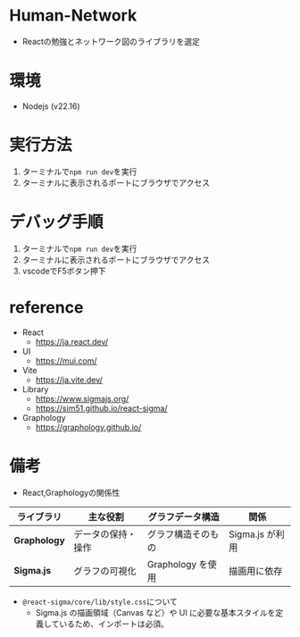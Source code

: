   # Human-Network
- Reactの勉強とネットワーク図のライブラリを選定

# 環境
- Nodejs (v22.16)

# 実行方法
1. ターミナルで`npm run dev`を実行
2. ターミナルに表示されるポートにブラウザでアクセス

# デバッグ手順
1. ターミナルで`npm run dev`を実行
2. ターミナルに表示されるポートにブラウザでアクセス
3. vscodeでF5ボタン押下

# reference
- React
  - https://ja.react.dev/
- UI
  - https://mui.com/
- Vite
  - https://ja.vite.dev/
- Library
  - https://www.sigmajs.org/
  - https://sim51.github.io/react-sigma/
- Graphology
  - https://graphology.github.io/
# 備考
- React,Graphologyの関係性

| ライブラリ          | 主な役割      | グラフデータ構造       | 関係           |
| -------------- | --------- | -------------- | ------------ |
| **Graphology** | データの保持・操作 | グラフ構造そのもの      | Sigma.js が利用 |
| **Sigma.js**   | グラフの可視化   | Graphology を使用 | 描画用に依存       |

- `@react-sigma/core/lib/style.css`について
  - Sigma.js の描画領域（Canvas など）や UI に必要な基本スタイルを定義しているため、インポートは必須。